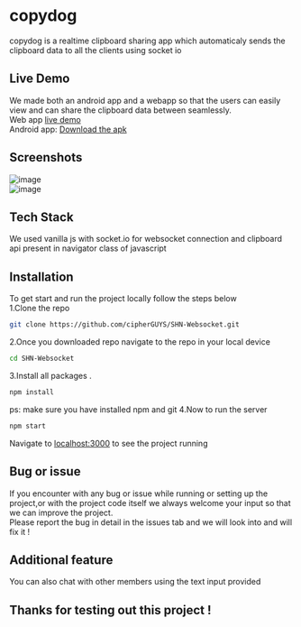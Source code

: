 # copydog

copydog is a realtime clipboard sharing app which automaticaly sends the clipboard data to all the clients using socket io <br>
## Live Demo
We made both an android app and a webapp so that the users can easily view and can share the clipboard data between  seamlessly.<br>
Web app <a href="https://copydog.herokuapp.com/">live demo</a><br>
Android app: <a href="https://drive.google.com/file/d/1XIYQfH72FhV0J36Y3AUGhka3pnVVnNEg/" style="color:'blue'">Download the apk</a><br>
## Screenshots 
![image](https://user-images.githubusercontent.com/53270409/196097010-5e452b65-9ac3-4662-903b-5d29a99a0530.png) <br>
![image](https://user-images.githubusercontent.com/53270409/196097161-0f948931-7656-4638-988e-5e9f1c252d46.png)


## Tech Stack 
We used vanilla js with socket.io for websocket connection and clipboard api present in navigator class of javascript <br>
## Installation

To get start and run the project locally follow the steps below <br>
1.Clone the repo 
```bash
git clone https://github.com/cipherGUYS/SHN-Websocket.git
```
2.Once you downloaded repo navigate to the repo in your local device  
```bash
cd SHN-Websocket
```
3.Install all packages .
```bash
npm install
```
ps: make sure you have installed npm and git 
4.Now to run the server  
```bash
npm start
```
Navigate to <a href="http://localhost:3000">localhost:3000</a> to see the project running

## Bug or issue 
If you encounter with any bug or issue while running or setting up the project,or with the project code itself we always welcome your input so that we can improve the project.<br>
Please report the bug in detail in the issues tab and we will look into and will fix it ! <br>
## Additional feature
You can also chat with other members using the text input provided <br>
## Thanks for testing out this project !
